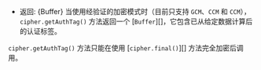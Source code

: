 <!-- YAML
added: v1.0.0
-->

* 返回: {Buffer} 当使用经验证的加密模式时（目前只支持 `GCM`、`CCM` 和 `CCM`），`cipher.getAuthTag()` 方法返回一个 [`Buffer`][]，它包含已从给定数据计算后的认证标签。

`cipher.getAuthTag()` 方法只能在使用 [`cipher.final()`][] 方法完全加密后调用。


